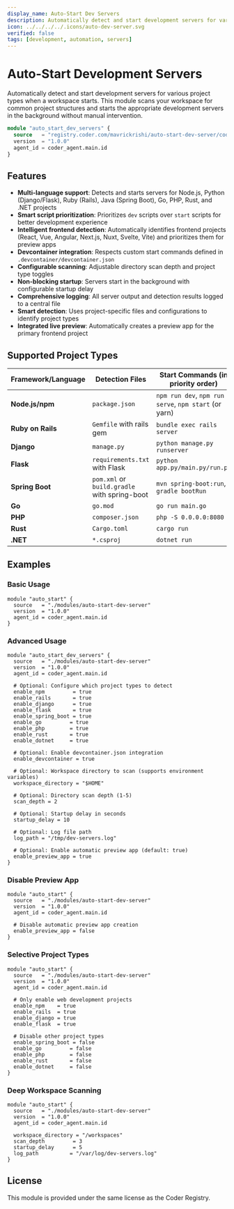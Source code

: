 ```yaml
---
display_name: Auto-Start Dev Servers
description: Automatically detect and start development servers for various project types
icon: ../../../../.icons/auto-dev-server.svg
verified: false
tags: [development, automation, servers]
---
```


# Auto-Start Development Servers

Automatically detect and start development servers for various project types when a workspace starts. This module scans your workspace for common project structures and starts the appropriate development servers in the background without manual intervention.

```tf
module "auto_start_dev_servers" {
  source   = "registry.coder.com/mavrickrishi/auto-start-dev-server/coder"
  version  = "1.0.0"
  agent_id = coder_agent.main.id
}
```

## Features

- **Multi-language support**: Detects and starts servers for Node.js, Python (Django/Flask), Ruby (Rails), Java (Spring Boot), Go, PHP, Rust, and .NET projects
- **Smart script prioritization**: Prioritizes `dev` scripts over `start` scripts for better development experience
- **Intelligent frontend detection**: Automatically identifies frontend projects (React, Vue, Angular, Next.js, Nuxt, Svelte, Vite) and prioritizes them for preview apps
- **Devcontainer integration**: Respects custom start commands defined in `.devcontainer/devcontainer.json`
- **Configurable scanning**: Adjustable directory scan depth and project type toggles
- **Non-blocking startup**: Servers start in the background with configurable startup delay
- **Comprehensive logging**: All server output and detection results logged to a central file
- **Smart detection**: Uses project-specific files and configurations to identify project types
- **Integrated live preview**: Automatically creates a preview app for the primary frontend project

## Supported Project Types

| Framework/Language | Detection Files                              | Start Commands (in priority order)                    |
| ------------------ | -------------------------------------------- | ----------------------------------------------------- |
| **Node.js/npm**    | `package.json`                               | `npm run dev`, `npm run serve`, `npm start` (or yarn) |
| **Ruby on Rails**  | `Gemfile` with rails gem                     | `bundle exec rails server`                            |
| **Django**         | `manage.py`                                  | `python manage.py runserver`                          |
| **Flask**          | `requirements.txt` with Flask                | `python app.py/main.py/run.py`                        |
| **Spring Boot**    | `pom.xml` or `build.gradle` with spring-boot | `mvn spring-boot:run`, `gradle bootRun`               |
| **Go**             | `go.mod`                                     | `go run main.go`                                      |
| **PHP**            | `composer.json`                              | `php -S 0.0.0.0:8080`                                 |
| **Rust**           | `Cargo.toml`                                 | `cargo run`                                           |
| **.NET**           | `*.csproj`                                   | `dotnet run`                                          |

## Examples

### Basic Usage

```hcl
module "auto_start" {
  source   = "./modules/auto-start-dev-server"
  version  = "1.0.0"
  agent_id = coder_agent.main.id
}
```

### Advanced Usage

```hcl
module "auto_start_dev_servers" {
  source   = "./modules/auto-start-dev-server"
  version  = "1.0.0"
  agent_id = coder_agent.main.id

  # Optional: Configure which project types to detect
  enable_npm         = true
  enable_rails       = true
  enable_django      = true
  enable_flask       = true
  enable_spring_boot = true
  enable_go         = true
  enable_php        = true
  enable_rust       = true
  enable_dotnet     = true

  # Optional: Enable devcontainer.json integration
  enable_devcontainer = true

  # Optional: Workspace directory to scan (supports environment variables)
  workspace_directory = "$HOME"

  # Optional: Directory scan depth (1-5)
  scan_depth = 2

  # Optional: Startup delay in seconds
  startup_delay = 10

  # Optional: Log file path
  log_path = "/tmp/dev-servers.log"

  # Optional: Enable automatic preview app (default: true)
  enable_preview_app = true
}
```

### Disable Preview App

```hcl
module "auto_start" {
  source   = "./modules/auto-start-dev-server"
  version  = "1.0.0"
  agent_id = coder_agent.main.id

  # Disable automatic preview app creation
  enable_preview_app = false
}
```

### Selective Project Types

```hcl
module "auto_start" {
  source   = "./modules/auto-start-dev-server"
  version  = "1.0.0"
  agent_id = coder_agent.main.id

  # Only enable web development projects
  enable_npm    = true
  enable_rails  = true
  enable_django = true
  enable_flask  = true

  # Disable other project types
  enable_spring_boot = false
  enable_go         = false
  enable_php        = false
  enable_rust       = false
  enable_dotnet     = false
}
```

### Deep Workspace Scanning

```hcl
module "auto_start" {
  source   = "./modules/auto-start-dev-server"
  version  = "1.0.0"
  agent_id = coder_agent.main.id

  workspace_directory = "/workspaces"
  scan_depth         = 3
  startup_delay      = 5
  log_path          = "/var/log/dev-servers.log"
}
```

## License

This module is provided under the same license as the Coder Registry.
